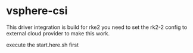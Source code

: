 # vsphere-csi
This driver integration is build for rke2
you need to set the rk2-2 config to external cloud provider to make this work.

execute the start.here.sh first
